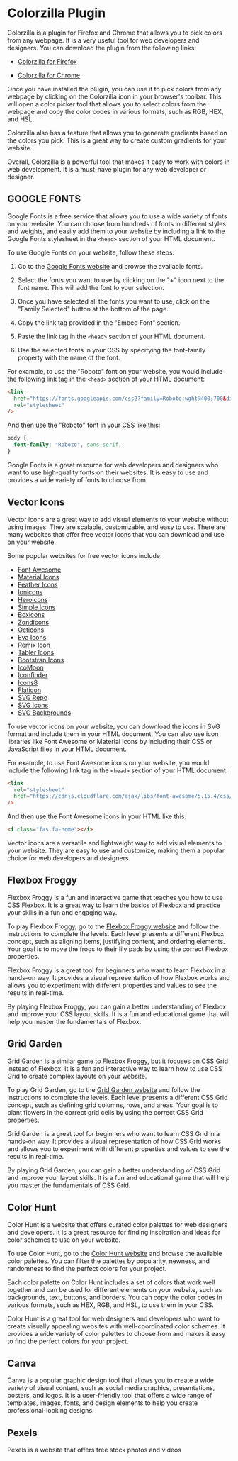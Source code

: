 # Colorzilla Plugin

Colorzilla is a plugin for Firefox and Chrome that allows you to pick colors from any webpage. It is a very useful tool for web developers and designers. You can download the plugin from the following links:

- [Colorzilla for Firefox](https://addons.mozilla.org/en-US/firefox/addon/colorzilla/)

- [Colorzilla for Chrome](https://chrome.google.com/webstore/detail/colorzilla/bhlhnicpbhignbdhedgjhgdocnmhomnp)

Once you have installed the plugin, you can use it to pick colors from any webpage by clicking on the Colorzilla icon in your browser's toolbar. This will open a color picker tool that allows you to select colors from the webpage and copy the color codes in various formats, such as RGB, HEX, and HSL.

Colorzilla also has a feature that allows you to generate gradients based on the colors you pick. This is a great way to create custom gradients for your website.

Overall, Colorzilla is a powerful tool that makes it easy to work with colors in web development. It is a must-have plugin for any web developer or designer.

## GOOGLE FONTS

Google Fonts is a free service that allows you to use a wide variety of fonts on your website. You can choose from hundreds of fonts in different styles and weights, and easily add them to your website by including a link to the Google Fonts stylesheet in the `<head>` section of your HTML document.

To use Google Fonts on your website, follow these steps:

1. Go to the [Google Fonts website](https://fonts.google.com/) and browse the available fonts.

2. Select the fonts you want to use by clicking on the "+" icon next to the font name. This will add the font to your selection.

3. Once you have selected all the fonts you want to use, click on the "Family Selected" button at the bottom of the page.

4. Copy the link tag provided in the "Embed Font" section.

5. Paste the link tag in the `<head>` section of your HTML document.

6. Use the selected fonts in your CSS by specifying the font-family property with the name of the font.

For example, to use the "Roboto" font on your website, you would include the following link tag in the `<head>` section of your HTML document:

```html
<link
  href="https://fonts.googleapis.com/css2?family=Roboto:wght@400;700&display=swap"
  rel="stylesheet"
/>
```

And then use the "Roboto" font in your CSS like this:

```css
body {
  font-family: "Roboto", sans-serif;
}
```

Google Fonts is a great resource for web developers and designers who want to use high-quality fonts on their websites. It is easy to use and provides a wide variety of fonts to choose from.

## Vector Icons

Vector icons are a great way to add visual elements to your website without using images. They are scalable, customizable, and easy to use. There are many websites that offer free vector icons that you can download and use on your website.

Some popular websites for free vector icons include:

- [Font Awesome](https://fontawesome.com/)
- [Material Icons](https://material.io/resources/icons/)
- [Feather Icons](https://feathericons.com/)
- [Ionicons](https://ionicons.com/)
- [Heroicons](https://heroicons.com/)
- [Simple Icons](https://simpleicons.org/)
- [Boxicons](https://boxicons.com/)
- [Zondicons](http://www.zondicons.com/)
- [Octicons](https://primer.style/octicons/)
- [Eva Icons](https://akveo.github.io/eva-icons/)
- [Remix Icon](https://remixicon.com/)
- [Tabler Icons](https://tablericons.com/)
- [Bootstrap Icons](https://icons.getbootstrap.com/)
- [IcoMoon](https://icomoon.io/)
- [Iconfinder](https://www.iconfinder.com/)
- [Icons8](https://icons8.com/)
- [Flaticon](https://www.flaticon.com/)
- [SVG Repo](https://www.svgrepo.com/)
- [SVG Icons](https://svgicons.net/)
- [SVG Backgrounds](https://www.svgbackgrounds.com/)

To use vector icons on your website, you can download the icons in SVG format and include them in your HTML document. You can also use icon libraries like Font Awesome or Material Icons by including their CSS or JavaScript files in your HTML document.

For example, to use Font Awesome icons on your website, you would include the following link tag in the `<head>` section of your HTML document:

```html
<link
  rel="stylesheet"
  href="https://cdnjs.cloudflare.com/ajax/libs/font-awesome/5.15.4/css/all.min.css"
/>
```

And then use the Font Awesome icons in your HTML like this:

```html
<i class="fas fa-home"></i>
```

Vector icons are a versatile and lightweight way to add visual elements to your website. They are easy to use and customize, making them a popular choice for web developers and designers.

## Flexbox Froggy

Flexbox Froggy is a fun and interactive game that teaches you how to use CSS Flexbox. It is a great way to learn the basics of Flexbox and practice your skills in a fun and engaging way.

To play Flexbox Froggy, go to the [Flexbox Froggy website](https://flexboxfroggy.com/) and follow the instructions to complete the levels. Each level presents a different Flexbox concept, such as aligning items, justifying content, and ordering elements. Your goal is to move the frogs to their lily pads by using the correct Flexbox properties.

Flexbox Froggy is a great tool for beginners who want to learn Flexbox in a hands-on way. It provides a visual representation of how Flexbox works and allows you to experiment with different properties and values to see the results in real-time.

By playing Flexbox Froggy, you can gain a better understanding of Flexbox and improve your CSS layout skills. It is a fun and educational game that will help you master the fundamentals of Flexbox.

## Grid Garden

Grid Garden is a similar game to Flexbox Froggy, but it focuses on CSS Grid instead of Flexbox. It is a fun and interactive way to learn how to use CSS Grid to create complex layouts on your website.

To play Grid Garden, go to the [Grid Garden website](https://cssgridgarden.com/) and follow the instructions to complete the levels. Each level presents a different CSS Grid concept, such as defining grid columns, rows, and areas. Your goal is to plant flowers in the correct grid cells by using the correct CSS Grid properties.

Grid Garden is a great tool for beginners who want to learn CSS Grid in a hands-on way. It provides a visual representation of how CSS Grid works and allows you to experiment with different properties and values to see the results in real-time.

By playing Grid Garden, you can gain a better understanding of CSS Grid and improve your layout skills. It is a fun and educational game that will help you master the fundamentals of CSS Grid.

## Color Hunt

Color Hunt is a website that offers curated color palettes for web designers and developers. It is a great resource for finding inspiration and ideas for color schemes to use on your website.

To use Color Hunt, go to the [Color Hunt website](https://colorhunt.co/) and browse the available color palettes. You can filter the palettes by popularity, newness, and randomness to find the perfect colors for your project.

Each color palette on Color Hunt includes a set of colors that work well together and can be used for different elements on your website, such as backgrounds, text, buttons, and borders. You can copy the color codes in various formats, such as HEX, RGB, and HSL, to use them in your CSS.

Color Hunt is a great tool for web designers and developers who want to create visually appealing websites with well-coordinated color schemes. It provides a wide variety of color palettes to choose from and makes it easy to find the perfect colors for your project.

## Canva

Canva is a popular graphic design tool that allows you to create a wide variety of visual content, such as social media graphics, presentations, posters, and logos. It is a user-friendly tool that offers a wide range of templates, images, fonts, and design elements to help you create professional-looking designs.

## Pexels

Pexels is a website that offers free stock photos and videos
